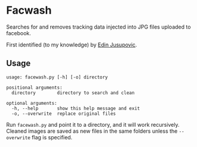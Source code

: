 # Facwash

Searches for and removes tracking data injected into JPG files uploaded to facebook.

First identified (to my knowledge) by [Edin Jusupovic](https://twitter.com/oasace/status/1149181539000864769).

## Usage

```
usage: facewash.py [-h] [-o] directory

positional arguments:
  directory        directory to search and clean

optional arguments:
  -h, --help       show this help message and exit
  -o, --overwrite  replace original files

```

Run `facewash.py` and point it to a directory, and it will work recursively. Cleaned images are saved as new files in the same folders unless the `--overwrite` flag is specified.
